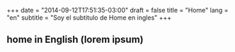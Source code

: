 +++
date = "2014-09-12T17:51:35-03:00"
draft = false
title = "Home"
lang = "en"
subtitle = "Soy el subtitulo de Home en ingles"
+++

## home in English (lorem ipsum)

